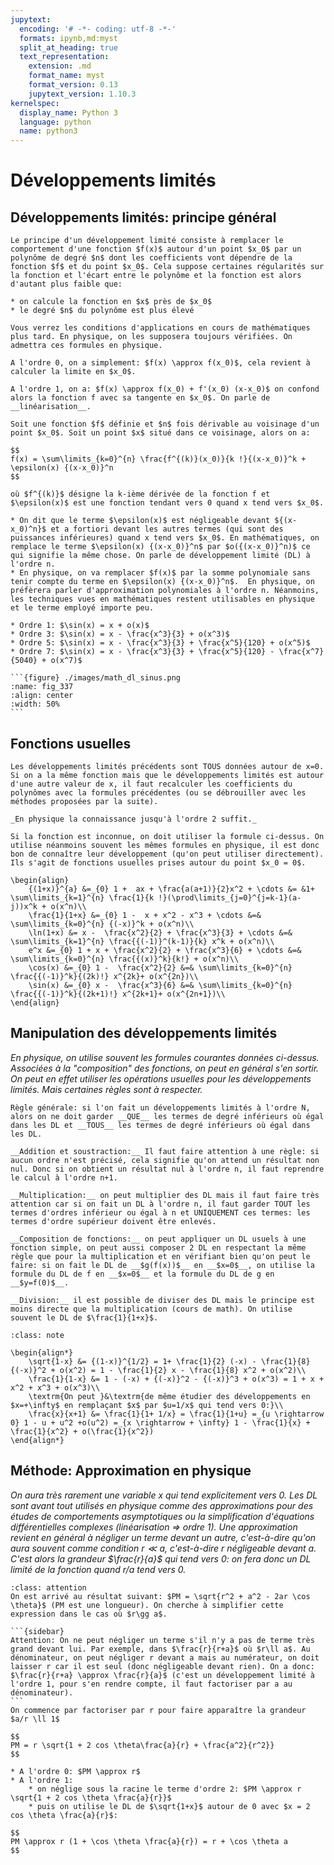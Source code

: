```yaml
---
jupytext:
  encoding: '# -*- coding: utf-8 -*-'
  formats: ipynb,md:myst
  split_at_heading: true
  text_representation:
    extension: .md
    format_name: myst
    format_version: 0.13
    jupytext_version: 1.10.3
kernelspec:
  display_name: Python 3
  language: python
  name: python3
---
```

# Développements limités

## Développements limités: principe général

````{topic} __Approximations polynomiales__  
Le principe d'un développement limité consiste à remplacer le comportement d'une fonction $f(x)$ autour d'un point $x_0$ par un polynôme de degré $n$ dont les coefficients vont dépendre de la fonction $f$ et du point $x_0$. Cela suppose certaines régularités sur la fonction et l'écart entre le polynôme et la fonction est alors d'autant plus faible que:

* on calcule la fonction en $x$ près de $x_0$
* le degré $n$ du polynôme est plus élevé

Vous verrez les conditions d'applications en cours de mathématiques plus tard. En physique, on les supposera toujours vérifiées. On admettra ces formules en physique.
````

```{margin} Ordre 0 et ordre 1
A l'ordre 0, on a simplement: $f(x) \approx f(x_0)$, cela revient à calculer la limite en $x_0$.

A l'ordre 1, on a: $f(x) \approx f(x_0) + f'(x_0) (x-x_0)$ on confond alors la fonction f avec sa tangente en $x_0$. On parle de __linéarisation__.
```
````{important} __Développements limités__
Soit une fonction $f$ définie et $n$ fois dérivable au voisinage d'un point $x_0$. Soit un point $x$ situé dans ce voisinage, alors on a:

$$
f(x) = \sum\limits_{k=0}^{n} \frac{f^{(k)}(x_0)}{k !}{(x-x_0)}^k + \epsilon(x) {(x-x_0)}^n
$$

où $f^{(k)}$ désigne la k-ième dérivée de la fonction f et $\epsilon(x)$ est une fonction tendant vers 0 quand x tend vers $x_0$.
````
```{topic} Traitement du terme négligeable
* On dit que le terme $\epsilon(x)$ est négligeable devant ${(x-x_0)^n}$ et a fortiori devant les autres termes (qui sont des puissances inférieures) quand x tend vers $x_0$. En mathématiques, on remplace le terme $\epsilon(x) {(x-x_0)}^n$ par $o({(x-x_0)}^n)$ ce qui signifie la même chose. On parle de développement limité (DL) à l'ordre n.
* En physique, on va remplacer $f(x)$ par la somme polynomiale sans tenir compte du terme en $\epsilon(x) {(x-x_0)}^n$.  En physique, on préfèrera parler d'approximation polynomiales à l'ordre n. Néanmoins, les techniques vues en mathématiques restent utilisables en physique et le terme employé importe peu.
```

````{topic} Exemple : Développements limités de la fonction sinus
* Ordre 1: $\sin(x) = x + o(x)$ 
* Ordre 3: $\sin(x) = x - \frac{x^3}{3} + o(x^3)$
* Ordre 5: $\sin(x) = x - \frac{x^3}{3} + \frac{x^5}{120} + o(x^5)$
* Ordre 7: $\sin(x) = x - \frac{x^3}{3} + \frac{x^5}{120} - \frac{x^7}{5040} + o(x^7)$

```{figure} ./images/math_dl_sinus.png
:name: fig_337
:align: center
:width: 50%
```
````

## Fonctions usuelles


```{margin}
Les développements limités précédents sont TOUS données autour de x=0. Si on a la même fonction mais que le développements limités est autour d'une autre valeur de x, il faut recalculer les coefficients du polynômes avec la formules précédentes (ou se débrouiller avec les méthodes proposées par la suite).
```
```{margin}
_En physique la connaissance jusqu'à l'ordre 2 suffit._
```
````{important} __Développements limités usuels__
Si la fonction est inconnue, on doit utiliser la formule ci-dessus. On utilise néanmoins souvent les mêmes formules en physique, il est donc bon de connaître leur développement (qu'on peut utiliser directement). Ils s'agit de fonctions usuelles prises autour du point $x_0 = 0$.

\begin{align}
	{(1+x)}^{a} &=_{0} 1 +  ax + \frac{a(a+1)}{2}x^2 + \cdots &= &1+ \sum\limits_{k=1}^{n} \frac{1}{k !}(\prod\limits_{j=0}^{j=k-1}(a-j))x^k + o(x^n)\\
	\frac{1}{1+x} &=_{0} 1 -  x + x^2 - x^3 + \cdots &=& \sum\limits_{k=0}^{n} {(-x)}^k + o(x^n)\\
	\ln(1+x) &= x -  \frac{x^2}{2} + \frac{x^3}{3} + \cdots &=& \sum\limits_{k=1}^{n} \frac{{(-1)}^(k-1)}{k} x^k + o(x^n)\\
	e^x &=_{0} 1 + x + \frac{x^2}{2} + \frac{x^3}{6} + \cdots &=& \sum\limits_{k=0}^{n} \frac{{(x)}^k}{k!} + o(x^n)\\
	\cos(x) &=_{0} 1 -  \frac{x^2}{2} &=& \sum\limits_{k=0}^{n} \frac{{(-1)}^k}{(2k)!} x^{2k}+ o(x^{2n})\\
	\sin(x) &=_{0} x -  \frac{x^3}{6} &=& \sum\limits_{k=0}^{n} \frac{{(-1)}^k}{(2k+1)!} x^{2k+1}+ o(x^{2n+1})\\
\end{align}
````

## Manipulation des développements limités
_En physique, on utilise souvent les formules courantes données ci-dessus. Associées à la "composition" des fonctions, on peut en général s'en sortir. On peut en effet utiliser les opérations usuelles pour les développements limités. Mais certaines règles sont à respecter._


````{important} Opérations sur les développements limités
Règle générale: si l'on fait un développements limités à l'ordre N, alors on ne doit garder __QUE__ les termes de degré inférieurs où égal dans les DL et __TOUS__ les termes de degré inférieurs où égal dans les DL.

__Addition et soustraction:__ Il faut faire attention à une règle: si aucun ordre n'est précisé, cela signifie qu'on attend un résultat non nul. Donc si on obtient un résultat nul à l'ordre n, il faut reprendre le calcul à l'ordre n+1.

__Multiplication:__ on peut multiplier des DL mais il faut faire très attention car si on fait un DL à l'ordre n, il faut garder TOUT les termes d'ordres inférieur ou égal à n et UNIQUEMENT ces termes: les termes d'ordre supérieur doivent être enlevés.

__Composition de fonctions:__ on peut appliquer un DL usuels à une fonction simple, on peut aussi composer 2 DL en respectant la même règle que pour la multiplication et en vérifiant bien qu'on peut le faire: si on fait le DL de __$g(f(x))$__ en __$x=0$__, on utilise la formule du DL de f en __$x=0$__ et la formule du DL de g en __$y=f(0)$__.

__Division:__ il est possible de diviser des DL mais le principe est moins directe que la multiplication (cours de math). On utilise souvent le DL de $\frac{1}{1+x}$.
````

````{topic} Exemple : Compositions simples
:class: note

\begin{align*}
	\sqrt{1-x} &= {(1-x)}^{1/2} = 1+ \frac{1}{2} (-x) - \frac{1}{8} {(-x)}^2 + o(x^2) = 1 - \frac{1}{2} x - \frac{1}{8} x^2 + o(x^2)\\
	\frac{1}{1-x} &= 1 - (-x) + {(-x)}^2 - {(-x)}^3 + o(x^3) = 1 + x + x^2 + x^3 + o(x^3)\\
	\textrm{On peut }&\textrm{de même étudier des développements en $x=+\infty$ en remplaçant $x$ par $u=1/x$ qui tend vers 0:}\\
	\frac{x}{x+1} &= \frac{1}{1+ 1/x} = \frac{1}{1+u} =_{u \rightarrow 0} 1 - u + u^2 +o(u^2) =_{x \rightarrow + \infty} 1 - \frac{1}{x} + \frac{1}{x^2} + o(\frac{1}{x^2})
\end{align*}
````

## Méthode: Approximation en physique
_On aura très rarement une variable x qui tend explicitement vers 0. Les DL sont avant tout utilisés en physique comme des approximations pour des études de comportements asymptotiques ou la simplification d'équations différentielles complexes (linéarisation => ordre 1). Une approximation revient en général à négliger un terme devant un autre, c'est-à-dire qu'on aura souvent comme condition $r \ll a$, c'est-à-dire r négligeable devant a. C'est alors la grandeur $\frac{r}{a}$ qui tend vers 0: on fera donc un DL limité de la fonction quand $r/a$ tend vers 0._


````{admonition} Exercice 
:class: attention
On est arrivé au résultat suivant: $PM = \sqrt{r^2 + a^2 - 2ar \cos \theta}$ (PM est une longueur). On cherche à simplifier cette expression dans le cas où $r\gg a$.
````

````{topic} Correction
```{sidebar}
Attention: On ne peut négliger un terme s'il n'y a pas de terme très grand devant lui. Par exemple, dans $\frac{r}{r+a}$ où $r\ll a$. Au dénominateur, on peut négliger r devant a mais au numérateur, on doit laisser r car il est seul (donc négligeable devant rien). On a donc: $\frac{r}{r+a} \approx \frac{r}{a}$ (c'est un développement limité à l'ordre 1, pour s'en rendre compte, il faut factoriser par a au dénominateur).
```
On commence par factoriser par r pour faire apparaître la grandeur $a/r \ll 1$

$$
PM = r \sqrt{1 + 2 cos \theta\frac{a}{r} + \frac{a^2}{r^2}}
$$

* A l'ordre 0: $PM \approx r$
* A l'ordre 1:
    * on néglige sous la racine le terme d'ordre 2: $PM \approx r \sqrt{1 + 2 cos \theta \frac{a}{r}}$
    * puis on utilise le DL de $\sqrt{1+x}$ autour de 0 avec $x = 2 cos \theta \frac{a}{r}$:

$$
PM \approx r (1 + \cos \theta \frac{a}{r}) = r + \cos \theta a
$$
````

